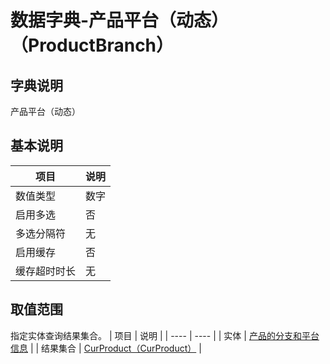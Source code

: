 # 数据字典-产品平台（动态）（ProductBranch）
## 字典说明
产品平台（动态）

## 基本说明
| 项目 | 说明 |
| ---- | ---- |
| 数值类型 | 数字 |
| 启用多选 | 否 |
| 多选分隔符 | 无 |
| 启用缓存 | 否 |
| 缓存超时时长 | 无 |

## 取值范围
指定实体查询结果集合。
| 项目 | 说明 |
| ---- | ---- |
| 实体 | [产品的分支和平台信息](../module/zentao/Branch) |
| 结果集合 | [CurProduct（CurProduct）](../module/zentao/Branch/#数据集合-CurProduct（CurProduct）) |

